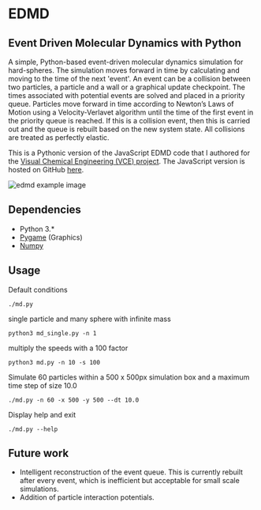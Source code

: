 # EDMD
## Event Driven Molecular Dynamics with Python

A simple, Python-based event-driven molecular dynamics simulation for hard-spheres. The simulation moves forward in time by calculating and moving to the time of the next 'event'. An event can be a collision between two particles, a particle and a wall or a graphical update checkpoint. The times associated with potential events are solved and placed in a priority queue. Particles move forward in time according to Newton’s Laws of Motion using a Velocity-Verlavet algorithm until the time of the first event in the priority queue is reached. If this is a collision event, then this is carried out and the queue is rebuilt based on the new system state. All collisions are treated as perfectly elastic. 

This is a Pythonic version of the JavaScript EDMD code that I authored for the [Visual Chemical Engineering (VCE) project](http://visualchemeng.com/). The JavaScript version is hosted on GitHub [here](https://github.com/adm78/visualchemeng_js/blob/master/modules/md/md.js). 

![edmd example image](https://user-images.githubusercontent.com/17439476/33520943-7bb99ff8-d7bc-11e7-9cd6-9e676f3a297d.png)

## Dependencies
- Python 3.*
- [Pygame](https://www.pygame.org/wiki/GettingStarted) (Graphics)
- [Numpy](http://www.numpy.org/)

## Usage
Default conditions
```shell
./md.py
```
single particle and many sphere with infinite mass
```shell
python3 md_single.py -n 1
```
multiply the speeds with a 100 factor
```shell
python3 md.py -n 10 -s 100
```

Simulate 60 particles within a 500 x 500px simulation box and a maximum time step of size 10.0
```shell
./md.py -n 60 -x 500 -y 500 --dt 10.0
```
Display help and exit
```shell
./md.py --help
```

## Future work
- Intelligent reconstruction of the event queue. This is currently rebuilt after every event, which is inefficient but acceptable for small scale simulations.
- Addition of particle interaction potentials.
